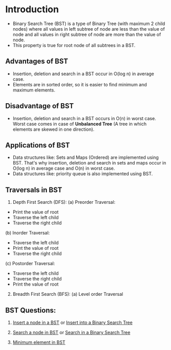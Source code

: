# Introduction
- Binary Search Tree (BST) is a type of Binary Tree (with maximum 2 child nodes) where all values in left subtree of node are less than the value of node and all values in right subtree of node are more than the value of node.
- This property is true for root node of all subtrees in a BST. 

## Advantages of BST
- Insertion, deletion and search in a BST occur in O(log n) in average case.
- Elements are in sorted order, so it is easier to find minimum and maximum elements.

## Disadvantage of BST
- Insertion, deletion and search in a BST occurs in O(n) in worst case. Worst case comes in case of **Unbalanced Tree** (A tree in which elements are skewed in one direction).

## Applications of BST
- Data structures like: Sets and Maps (Ordered) are implemented using BST. That's why insertion, deletion and search in sets and maps occur in O(log n) in average case and O(n) in worst case.
- Data structures like: priority queue is also implemented using BST.

## Traversals in BST
1. Depth First Search (DFS):
(a) Preorder Traversal:
- Print the value of root
- Traverse the left child
- Traverse the right child

(b) Inorder Traversal:
- Traverse the left child
- Print the value of root
- Traverse the right child

(c) Postorder Traversal:
- Traverse the left child
- Traverse the right child
- Print the value of root

2. Breadth First Search (BFS):
(a) Level order Traversal

## BST Questions:
1. [Insert a node in a BST](https://www.geeksforgeeks.org/problems/insert-a-node-in-a-bst/1?page=1&category=Binary%20Search%20Tree&sortBy=submissions) or [Insert into a Binary Search Tree](https://leetcode.com/problems/insert-into-a-binary-search-tree/description/)

2. [Search a node in BST](https://www.geeksforgeeks.org/problems/search-a-node-in-bst/1?page=1&category=Binary%20Search%20Tree&sortBy=submissions) or [Search in a Binary Search Tree](https://leetcode.com/problems/search-in-a-binary-search-tree/description/)

3. [Minimum element in BST](https://www.geeksforgeeks.org/problems/minimum-element-in-bst/1?page=1&category=Binary%20Search%20Tree&sortBy=difficulty)